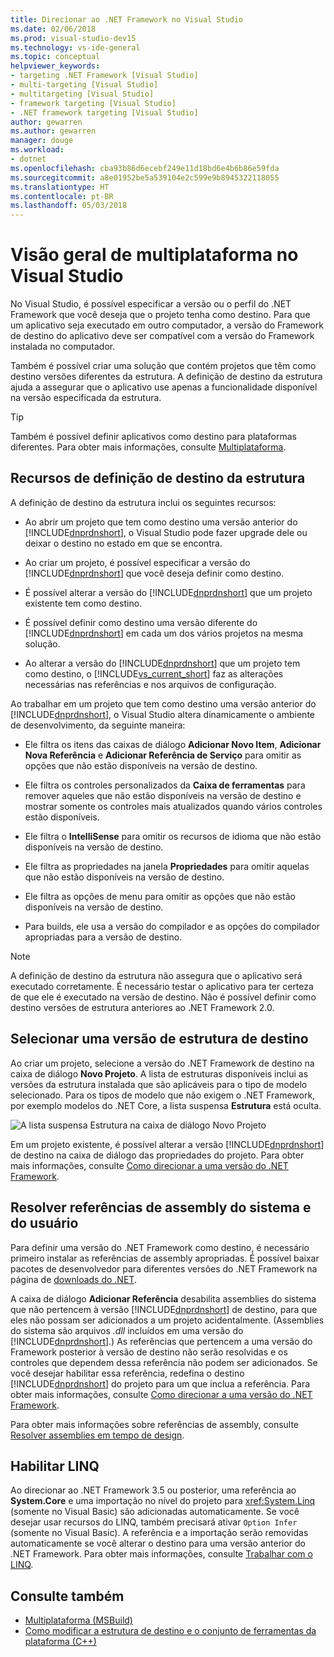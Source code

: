 ```yaml
---
title: Direcionar ao .NET Framework no Visual Studio
ms.date: 02/06/2018
ms.prod: visual-studio-dev15
ms.technology: vs-ide-general
ms.topic: conceptual
helpviewer_keywords:
- targeting .NET Framework [Visual Studio]
- multi-targeting [Visual Studio]
- multitargeting [Visual Studio]
- framework targeting [Visual Studio]
- .NET framework targeting [Visual Studio]
author: gewarren
ms.author: gewarren
manager: douge
ms.workload:
- dotnet
ms.openlocfilehash: cba93b86d6ecebf249e11d18bd6e4b6b86e59fda
ms.sourcegitcommit: a8e01952be5a539104e2c599e9b8945322118055
ms.translationtype: HT
ms.contentlocale: pt-BR
ms.lasthandoff: 05/03/2018
---
```

# <a name="visual-studio-multi-targeting-overview"></a>Visão geral de multiplataforma no Visual Studio

No Visual Studio, é possível especificar a versão ou o perfil do .NET Framework que você deseja que o projeto tenha como destino. Para que um aplicativo seja executado em outro computador, a versão do Framework de destino do aplicativo deve ser compatível com a versão do Framework instalada no computador.

Também é possível criar uma solução que contém projetos que têm como destino versões diferentes da estrutura. A definição de destino da estrutura ajuda a assegurar que o aplicativo use apenas a funcionalidade disponível na versão especificada da estrutura.

> [!TIP]
> Também é possível definir aplicativos como destino para plataformas diferentes. Para obter mais informações, consulte [Multiplataforma](../msbuild/msbuild-multitargeting-overview.md).

## <a name="framework-targeting-features"></a>Recursos de definição de destino da estrutura

A definição de destino da estrutura inclui os seguintes recursos:

- Ao abrir um projeto que tem como destino uma versão anterior do [!INCLUDE[dnprdnshort](../code-quality/includes/dnprdnshort_md.md)], o Visual Studio pode fazer upgrade dele ou deixar o destino no estado em que se encontra.

- Ao criar um projeto, é possível especificar a versão do [!INCLUDE[dnprdnshort](../code-quality/includes/dnprdnshort_md.md)] que você deseja definir como destino.

- É possível alterar a versão do [!INCLUDE[dnprdnshort](../code-quality/includes/dnprdnshort_md.md)] que um projeto existente tem como destino.

- É possível definir como destino uma versão diferente do [!INCLUDE[dnprdnshort](../code-quality/includes/dnprdnshort_md.md)] em cada um dos vários projetos na mesma solução.

- Ao alterar a versão do [!INCLUDE[dnprdnshort](../code-quality/includes/dnprdnshort_md.md)] que um projeto tem como destino, o [!INCLUDE[vs_current_short](../code-quality/includes/vs_current_short_md.md)] faz as alterações necessárias nas referências e nos arquivos de configuração.

Ao trabalhar em um projeto que tem como destino uma versão anterior do [!INCLUDE[dnprdnshort](../code-quality/includes/dnprdnshort_md.md)], o Visual Studio altera dinamicamente o ambiente de desenvolvimento, da seguinte maneira:

- Ele filtra os itens das caixas de diálogo **Adicionar Novo Item**, **Adicionar Nova Referência** e **Adicionar Referência de Serviço** para omitir as opções que não estão disponíveis na versão de destino.

- Ele filtra os controles personalizados da **Caixa de ferramentas** para remover aqueles que não estão disponíveis na versão de destino e mostrar somente os controles mais atualizados quando vários controles estão disponíveis.

- Ele filtra o **IntelliSense** para omitir os recursos de idioma que não estão disponíveis na versão de destino.

- Ele filtra as propriedades na janela **Propriedades** para omitir aquelas que não estão disponíveis na versão de destino.

- Ele filtra as opções de menu para omitir as opções que não estão disponíveis na versão de destino.

- Para builds, ele usa a versão do compilador e as opções do compilador apropriadas para a versão de destino.

> [!NOTE]
> A definição de destino da estrutura não assegura que o aplicativo será executado corretamente. É necessário testar o aplicativo para ter certeza de que ele é executado na versão de destino. Não é possível definir como destino versões de estrutura anteriores ao .NET Framework 2.0.

## <a name="select-a-target-framework-version"></a>Selecionar uma versão de estrutura de destino

Ao criar um projeto, selecione a versão do .NET Framework de destino na caixa de diálogo **Novo Projeto**. A lista de estruturas disponíveis inclui as versões da estrutura instalada que são aplicáveis para o tipo de modelo selecionado. Para os tipos de modelo que não exigem o .NET Framework, por exemplo modelos do .NET Core, a lista suspensa **Estrutura** está oculta.

![A lista suspensa Estrutura na caixa de diálogo Novo Projeto](media/vside-newproject-framework.png)

Em um projeto existente, é possível alterar a versão [!INCLUDE[dnprdnshort](../code-quality/includes/dnprdnshort_md.md)] de destino na caixa de diálogo das propriedades do projeto. Para obter mais informações, consulte [Como direcionar a uma versão do .NET Framework](../ide/how-to-target-a-version-of-the-dotnet-framework.md).

## <a name="resolve-system-and-user-assembly-references"></a>Resolver referências de assembly do sistema e do usuário

Para definir uma versão do .NET Framework como destino, é necessário primeiro instalar as referências de assembly apropriadas. É possível baixar pacotes de desenvolvedor para diferentes versões do .NET Framework na página de [downloads do .NET](https://www.microsoft.com/net/download/windows).

A caixa de diálogo **Adicionar Referência** desabilita assemblies do sistema que não pertencem à versão [!INCLUDE[dnprdnshort](../code-quality/includes/dnprdnshort_md.md)] de destino, para que eles não possam ser adicionados a um projeto acidentalmente. (Assemblies do sistema são arquivos *.dll* incluídos em uma versão do [!INCLUDE[dnprdnshort](../code-quality/includes/dnprdnshort_md.md)].) As referências que pertencem a uma versão do Framework posterior à versão de destino não serão resolvidas e os controles que dependem dessa referência não podem ser adicionados. Se você desejar habilitar essa referência, redefina o destino [!INCLUDE[dnprdnshort](../code-quality/includes/dnprdnshort_md.md)] do projeto para um que inclua a referência.  Para obter mais informações, consulte [Como direcionar a uma versão do .NET Framework](../ide/how-to-target-a-version-of-the-dotnet-framework.md).

Para obter mais informações sobre referências de assembly, consulte [Resolver assemblies em tempo de design](../msbuild/resolving-assemblies-at-design-time.md).

## <a name="enable-linq"></a>Habilitar LINQ

Ao direcionar ao .NET Framework 3.5 ou posterior, uma referência ao **System.Core** e uma importação no nível do projeto para <xref:System.Linq> (somente no Visual Basic) são adicionadas automaticamente. Se você desejar usar recursos do LINQ, também precisará ativar `Option Infer` (somente no Visual Basic). A referência e a importação serão removidas automaticamente se você alterar o destino para uma versão anterior do .NET Framework. Para obter mais informações, consulte [Trabalhar com o LINQ](/dotnet/csharp/tutorials/working-with-linq).

## <a name="see-also"></a>Consulte também

- [Multiplataforma (MSBuild)](../msbuild/msbuild-multitargeting-overview.md)
- [Como modificar a estrutura de destino e o conjunto de ferramentas da plataforma (C++)](/cpp/build/how-to-modify-the-target-framework-and-platform-toolset)